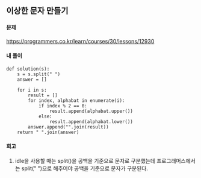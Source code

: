 ## 이상한 문자 만들기

#### 문제
https://programmers.co.kr/learn/courses/30/lessons/12930

#### 내 풀이
``` python3
def solution(s):
    s = s.split(" ")
    answer = []

    for i in s:
        result = []
        for index, alphabat in enumerate(i):
            if index % 2 == 0:
                result.append(alphabat.upper())
            else:
                result.append(alphabat.lower())
        answer.append("".join(result))
    return " ".join(answer)
```

#### 회고
1. idle을 사용할 때는 split()을 공백을 기준으로 문자로 구분했는데 프로그래머스에서는 split(" ")으로 해주어야 공백을 기준으로 문자가 구분된다.
